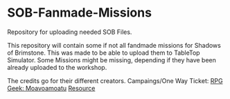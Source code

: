 # SOB-Fanmade-Missions
Repository for uploading needed SOB Files.

This repository will contain some if not all fandmade missions for Shadows of Brimstone. This was made to be able to upload them to TableTop Simulator. Some Missions might be missing, depending if they have been already uploaded to the workshop.

The credits go for their different creators.
Campaings/One Way Ticket: [RPG Geek: Moavoamoatu](https://rpggeek.com/user/moavoamoatu) [Resource](https://rpggeek.com/filepage/113668/sob-campaign-one-way-ticket-7-missions-tiles-cards)
